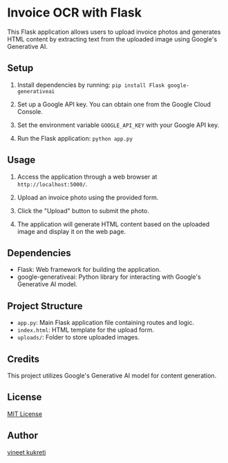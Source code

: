 # Invoice OCR with Flask

This Flask application allows users to upload invoice photos and generates HTML content by extracting text from the uploaded image using Google's Generative AI.

## Setup

1. Install dependencies by running: ```pip install Flask google-generativeai```

2. Set up a Google API key. You can obtain one from the Google Cloud Console.

3. Set the environment variable `GOOGLE_API_KEY` with your Google API key.

4. Run the Flask application: ```python app.py```


## Usage

1. Access the application through a web browser at `http://localhost:5000/`.

2. Upload an invoice photo using the provided form.

3. Click the "Upload" button to submit the photo.

4. The application will generate HTML content based on the uploaded image and display it on the web page.

## Dependencies

- Flask: Web framework for building the application.
- google-generativeai: Python library for interacting with Google's Generative AI model.

## Project Structure

- `app.py`: Main Flask application file containing routes and logic.
- `index.html`: HTML template for the upload form.
- `uploads/`: Folder to store uploaded images.

## Credits

This project utilizes Google's Generative AI model for content generation.

## License

[MIT License](LICENSE)

## Author
[vineet kukreti](https://vineetkukreti.rocks/)